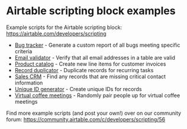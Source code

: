 # Airtable scripting block examples

Example scripts for the Airtable scripting block: https://airtable.com/developers/scripting

-   [Bug tracker](bug-tracker.js) - Generate a custom report of all bugs meeting specific criteria
-   [Email validator](email-validator.js) - Verify that all email addresses in a table are valid
-   [Product catalog](product-catalog.js) - Create new line items for customer invoices
-   [Record duplicator](record-duplicator.js) - Duplicate records for recurring tasks
-   [Sales CRM](sales-crm.js) - Find any records that are missing critical contact information
-   [Unique ID generator](unique-id-generator.js) - Create unique IDs for records
-   [Virtual coffee meetings](virtual-coffee-meetings.js) - Randomly pair people up for virtual
    coffee meetings

Find more example scripts (and post your own!) over on our community forum:
https://community.airtable.com/c/developers/scripting/56
